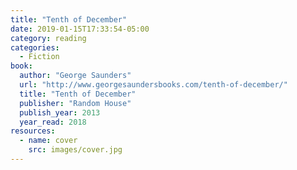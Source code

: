 ```yaml
---
title: "Tenth of December"
date: 2019-01-15T17:33:54-05:00
category: reading
categories:
  - Fiction
book:
  author: "George Saunders"
  url: "http://www.georgesaundersbooks.com/tenth-of-december/"
  title: "Tenth of December"
  publisher: "Random House"
  publish_year: 2013
  year_read: 2018
resources:
  - name: cover
    src: images/cover.jpg
---
```


